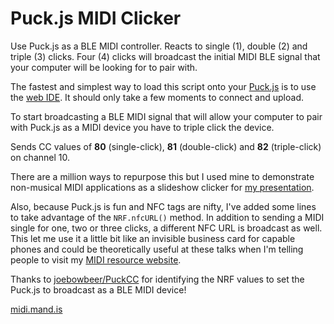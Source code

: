 # Puck.js MIDI Clicker
Use Puck.js as a BLE MIDI controller. Reacts to single (1), double (2) and triple (3) clicks. Four (4) clicks will broadcast the initial MIDI BLE signal that your computer will be looking for to pair with.

The fastest and simplest way to load this script onto your [Puck.js](https://www.puck-js.com/) is to use the [web IDE](https://www.espruino.com/Web+IDE). It should only take a few moments to connect and upload.

To start broadcasting a BLE MIDI signal that will allow your computer to pair with Puck.js as a MIDI device you have to triple click the device.

Sends CC values of **80** (single-click), **81** (double-click) and **82** (triple-click) on channel 10.

There are a million ways to repurpose this but I used mine to demonstrate non-musical MIDI applications as a slideshow clicker for [my presentation](https://speakerdeck.com/georgemandis). 

Also, because Puck.js is fun and NFC tags are nifty, I've added some lines to take advantage of the `NRF.nfcURL()` method. In addition to sending a MIDI single for one, two or three clicks, a different NFC URL is broadcast as well. This let me use it a little bit like an invisible business card for capable phones and could be theoretically useful at these talks when I'm telling people to visit my [MIDI resource website](https://midi.mand.is).

Thanks to [joebowbeer/PuckCC](https://github.com/joebowbeer/PuckCC) for identifying the NRF values to set the Puck.js to broadcast as a BLE MIDI device!

[midi.mand.is](http://midi.mand.is)
